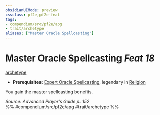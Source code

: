 ```yaml
---
obsidianUIMode: preview
cssclass: pf2e,pf2e-feat
tags:
- compendium/src/pf2e/apg
- trait/archetype
aliases: ["Master Oracle Spellcasting"]
---
```

# Master Oracle Spellcasting  *Feat 18*  
[archetype](/rules/traits/archetype.md)  

- **Prerequisites**: [Expert Oracle Spellcasting](/compendium/feats/expert-oracle-spellcasting-apg.md), legendary in [Religion](/compendium/skills.md#Religion)

You gain the master spellcasting benefits.

*Source: Advanced Player's Guide p. 152*  
%% #compendium/src/pf2e/apg #trait/archetype %%